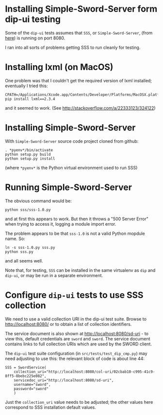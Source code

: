 # Installing Simple-Sword-Server form dip-ui testing

Some of the `dip-ui` tests assumes that `SSS`, or `Simple-Sword-Server`, (from [here](https://github.com/swordapp/Simple-Sword-Server)) is running on port 8080.

I ran into all sorts of problems getting SSS to run cleanly for testing.

# Installing lxml (on MacOS)

One problem was that I couldn't get the required version of lxml installed; eventually I tried this:

    CPATH=/Applications/Xcode.app/Contents/Developer/Platforms/MacOSX.platform/Developer/SDKs/MacOSX10.9.sdk/usr/include/libxml2 pip install lxml==2.3.4

and it seemed to work.  (See http://stackoverflow.com/a/22333123/324122)

# Installing Simple-Sword-Server

With `Simple-Sword-Server` source code project cloned from github:

    . *pyenv*/bin/activate
    python setup.py build
    python setup.py install

(where `*pyenv*` is the Python virtual environment used to run SSS)

# Running Simple-Sword-Server

The obvious command would be:

    python sss/sss-1.0.py

and at first this appears to work.  But then it throws a "500 Server Error" when trying to access it, logging a module import error.

The problem appears to be that `sss-1.0` is not a valid Python mopdule name.  So:

    ln -s sss-1.0.py sss.py
    python sss.py

and all seems well.

Note that, for testing, `SSS` can be installed in the same virtualenv as `dip` and `dip-ui`, or may be run in a separate environment.

# Configure `dip-ui` tests to use SSS collection

We need to use a valid collection URI in the dip-ui test suite.  Browse to [http://localhost:8080/]() or to obtain a list of collection identifiers.

The service document is also shown at [http://localhost:8080/sd-uri]() - to view this, default credentials are `sword` and `sword`.  The service document contains links to full collection URIs which are used by the SWORD client.

The `dip-ui` test suite configuration (in `src/tests/test_dip_cmp.py`) may need adjusting to use this:  the relevant block of code is about line 44:

    SSS = SwordService(
        collection_uri="http://localhost:8080/col-uri/02cbab10-c995-41c9-8ff5-8bebc225e082",
        servicedoc_uri="http://localhost:8080/sd-uri",
        username="sword",
        password="sword"
        )

Just the `collection_uri` value needs to be adjusted;  the other values here correspond to SSS installation default values.

